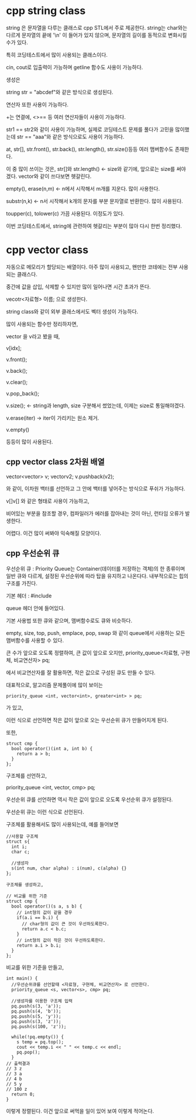 # cpp string class

string 은 문자열을 다루는 클래스로 cpp STL에서 주로 제공한다. string는 char와는 다르게 문자열의 끝에 '\n' 이 들어가 있지 않으며, 문자열의 길이를 동적으로 변화시킬 수가 있다.

특히 코딩테스트에서 많이 사용되는 클래스이다.

cin, cout로 입출력이 가능하며 getline 함수도 사용이 가능하다.

생성은

string str = "abcdef"와 같은 방식으로 생성된다.

연산자 또한 사용이 가능하다.

+는 연결에, <>== 등 여러 연산자들이 사용이 가능하다.

str1 == str2와 같이 사용이 가능하며, 실제로 코딩테스트 문제를 풀다가 고민을 많이했는데 str == "aaa"와 같은 방식으로도 사용이 가능하다.

at, str[], str.front(), str.back(), str.length(), str.size()등등 여러 맴버함수도 존재한다.

이 중 많이 쓰이는 것은, str[]와 str.length() <- size와 같기에, 앞으로는 size를 써야겠다. vector와 같이 쓰다보면 헷갈린다.

empty(), erase(n,m) <- n에서 시작해서 m개를 지운다. 많이 사용한다.

substr(n,k) <- n서 시작해서 k개의 문자를 부분 문자열로 반환한다. 많이 사용된다.

toupper(c), tolower(c) 가끔 사용된다. 이정도가 있다.

이번 코딩테스트에서, string에 관련하여 헷갈리는 부분이 많아 다시 한번 정리했다.

# cpp vector class

자동으로 메모리가 할당되는 배열이다. 아주 많이 사용되고, 왠만한 코테에는 전부 사용되는 클래스다.

중간에 값을 삽입, 삭제할 수 있지만 많이 일어나면 시간 초과가 뜬다.

vecotr<자료형> 이름; 으로 생성한다.

string class와 같이 외부 클래스에서도 벡터 생성이 가능하다.

많이 사용되는 함수만 정리하자면,

vector 을 v라고 봤을 때,

v[idx];

v.front();

v.back();

v.clear();

v.pop_back();

v.size(); <- string과 length, size 구분해서 썼었는데, 이제는 size로 통일해야겠다.

v.erase(iter) -> iter이 가리키는 원소 제거.

v.empty()

등등이 많이 사용된다.

## cpp vector class 2차원 배열

vector<vector<int>> v;
  vector<int>v2;
  v.pushback(v2);
  
  와 같이, 이차원 백터를 선언하고 그 안에 백터를 넣어주는 방식으로 푸쉬가 가능하다.
  
  v[]v[] 와 같은 형태로 사용이 가능하고,
  
  비어있는 부분을 참조할 경우, 컴파일러가 에러를 잡아내는 것이 아닌, 런타임 오류가 발생한다.
  
  어렵다. 이건 많이 써봐야 익숙해질 모양이다.



## cpp 우선순위 큐
우선순위 큐 : Priority Queue는 Container(데이터를 저장하는 객체)의 한 종류이며 일반 큐와 다르게, 설정된 우선순위에 따라 탑을 유지하고 나온다다. 내부적으로는 힙의 구조를 가진다.

기본 헤더 : #include <queue>

queue 헤더 안에 들어있다.

기본 사용법 또한 큐와 같으며, 맴버함수로도 큐와 비슷하다.

empty, size, top, push, emplace, pop, swap 와 같이 queue에서 사용하는 모든 맴버함수를 사용할 수 있다.

큰 수가 앞으로 오도록 정렬하여, 큰 값이 앞으로 오지만,
priority_queue<자료형, 구현체, 비교연산자> pq;

에서 비교연산자를 잘 활용하면, 작은 값으로 구성된 큐도 만들 수 있다.

대표적으로, 알고리즘 문제풀이에 많이 보이는
```
priority_queue <int, vector<int>, greater<int> > pq;
```
가 있고,

이런 식으로 선언하면 작은 값이 앞으로 오는 우선순위 큐가 만들어지게 된다.

또한,
```
struct cmp {
  bool operator()(int a, int b) {
    return a > b;
  }
};
```

구조체를 선언하고,

priority_queue <int, vector<int>, cmp> pq;

우선순위 큐를 선언하면 역시 작은 값이 앞으로 오도록 우선순위 큐가 설정된다.

우선순위 큐는 이런 식으로 선언된다.

구조체를 활용해서도 많이 사용되는데, 예를 들어보면
```
//사용할 구조체
struct s{
  int i;
  char c;
  
  //생성자
  s(int num, char alpha) : i(num), c(alpha) {}
};

구조체를 생성하고,

// 비교를 위한 기준
struct cmp {
  bool operator()(s a, s b) {
    // int형의 값이 같을 경우
    if(a.i == b.i) {
      // char형의 값이 큰 것이 우선하도록한다.
      return a.c < b.c;
    }
    // int형의 값이 작은 것이 우선하도록한다.
    return a.i > b.i;
  }
};
```

비교를 위한 기준을 만들고,
```
int main() {
  //우선순위큐를 선언할때 <자료형, 구현체, 비교연산자> 로 선언한다.
  priority_queue <s, vector<s>, cmp> pq;
  
  //생성자를 이용한 구조체 입력
  pq.push(s(3, 'a'));
  pq.push(s(4, 'b'));
  pq.push(s(5, 'y'));
  pq.push(s(3, 'z'));
  pq.push(s(100, 'z'));

  while(!pq.empty()) {
    s temp = pq.top();
    cout << temp.i << " " << temp.c << endl;
    pq.pop();
  }
// 출력결과
// 3 z
// 3 a
// 4 b
// 5 y
// 100 z
  return 0;
}
```
이렇게 정렬된다. 이건 앞으로 써먹을 일이 있어 보여 이렇게 적어논다.
